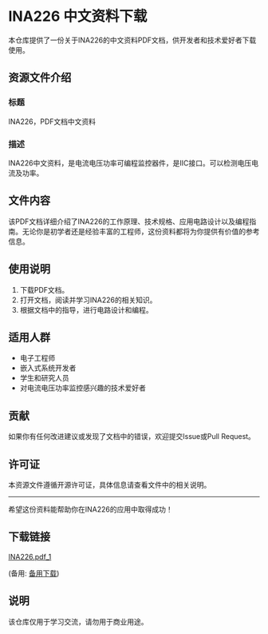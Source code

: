 # INA226 中文资料下载

本仓库提供了一份关于INA226的中文资料PDF文档，供开发者和技术爱好者下载使用。

## 资源文件介绍

### 标题
INA226，PDF文档中文资料

### 描述
INA226中文资料，是电流电压功率可编程监控器件，是IIC接口。可以检测电压电流及功率。

## 文件内容

该PDF文档详细介绍了INA226的工作原理、技术规格、应用电路设计以及编程指南。无论你是初学者还是经验丰富的工程师，这份资料都将为你提供有价值的参考信息。

## 使用说明

1. 下载PDF文档。
2. 打开文档，阅读并学习INA226的相关知识。
3. 根据文档中的指导，进行电路设计和编程。

## 适用人群

- 电子工程师
- 嵌入式系统开发者
- 学生和研究人员
- 对电流电压功率监控感兴趣的技术爱好者

## 贡献

如果你有任何改进建议或发现了文档中的错误，欢迎提交Issue或Pull Request。

## 许可证

本资源文件遵循开源许可证，具体信息请查看文件中的相关说明。

---

希望这份资料能帮助你在INA226的应用中取得成功！

## 下载链接
[INA226.pdf_1](https://pan.quark.cn/s/7de4e4a68e88) 

(备用: [备用下载](https://pan.baidu.com/s/10rcEbskbvG7JlyPuAz74Ow?pwd=1234))

## 说明

该仓库仅用于学习交流，请勿用于商业用途。
